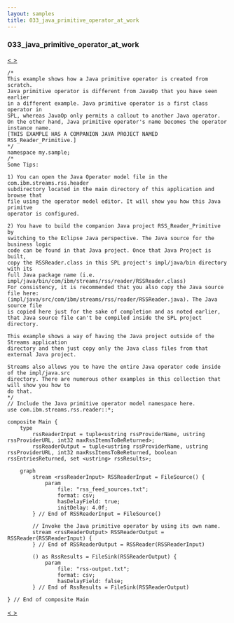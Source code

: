 ```yaml
---
layout: samples
title: 033_java_primitive_operator_at_work
---
```


### 033_java_primitive_operator_at_work

<div class="sampleNav"><a class="button" href="/sx43/samples/spl-for-beginner/032_native_function_at_work_my_sample_Main_spl/"> < </a><a class="button" href="/sx43/samples/spl-for-beginner/034_odbc_adapters_for_db2_at_work_my_sample_Main_spl/"> > </a>
</div>

~~~~~~
/*
This example shows how a Java primitive operator is created from scratch.
Java primitive operator is different from JavaOp that you have seen earlier
in a different example. Java primitive operator is a first class operator in
SPL, whereas JavaOp only permits a callout to another Java operator.
On the other hand, Java primitive operator's name becomes the operator instance name.
[THIS EXAMPLE HAS A COMPANION JAVA PROJECT NAMED RSS_Reader_Primitive.]
*/
namespace my.sample;
/*
Some Tips:

1) You can open the Java Operator model file in the com.ibm.streams.rss.header
subdirectory located in the main directory of this application and browse that
file using the operator model editor. It will show you how this Java primitve
operator is configured.

2) You have to build the companion Java project RSS_Reader_Primitive by
switching to the Eclipse Java perspective. The Java source for the business logic 
code can be found in that Java project. Once that Java Project is built,
copy the RSSReader.class in this SPL project's impl/java/bin directory with its
full Java package name (i.e. impl/java/bin/com/ibm/streams/rss/reader/RSSReader.class)
For consistency, it is recommended that you also copy the Java source file here:
(impl/java/src/com/ibm/streams/rss/reader/RSSReader.java). The Java source file
is copied here just for the sake of completion and as noted earlier, 
that Java source file can't be compiled inside the SPL project directory.

This example shows a way of having the Java project outside of the Streams application
directory and then just copy only the Java class files from that external Java project.

Streams also allows you to have the entire Java operator code inside of the impl/java.src
directory. There are numerous other examples in this collection that will show you how to
do that.
*/
// Include the Java primitive operator model namespace here.
use com.ibm.streams.rss.reader::*;

composite Main {
	type
		rssReaderInput = tuple<ustring rssProviderName, ustring rssProviderURL, int32 maxRssItemsToBeReturned>;
		rssReaderOutput = tuple<ustring rssProviderName, ustring rssProviderURL, int32 maxRssItemsToBeReturned, boolean rssEntriesReturned, set <ustring> rssResults>;
		
	graph
		stream <rssReaderInput> RSSReaderInput = FileSource() {
			param
				file: "rss_feed_sources.txt";
				format: csv;
				hasDelayField: true;
				initDelay: 4.0f;
		} // End of RSSReaderInput = FileSource()
		
		// Invoke the Java primitive operator by using its own name.
		stream <rssReaderOutput> RSSReaderOutput = RSSReader(RSSReaderInput) {
		} // End of RSSReaderOutput = RSSReader(RSSReaderInput)
		
		() as RssResults = FileSink(RSSReaderOutput) {
			param
				file: "rss-output.txt";
				format: csv;
				hasDelayField: false;
		} // End of RssResults = FileSink(RSSReaderOutput)
		
} // End of composite Main

~~~~~~

<div class="sampleNav"><a class="button" href="/sx43/samples/spl-for-beginner/032_native_function_at_work_my_sample_Main_spl/"> < </a><a class="button" href="/sx43/samples/spl-for-beginner/034_odbc_adapters_for_db2_at_work_my_sample_Main_spl/"> > </a>
</div>

